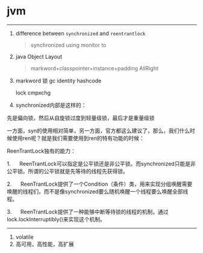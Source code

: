 # jvm

---

1. difference between `synchronized` and `reentrantlock`
   >synchronized using monitor to  
   

2. java Object Layout
   >markword+classpointer+instance+padding
AllRight

3. markword  锁 gc identity hashcode
   
   lock cmpxchg
4. synchronized内部是这样的：

先是偏向锁，然后从自旋锁过度到轻量级锁，最后才是重量级锁

一方面，syn的使用相对简单，另一方面，官方都这么建议了，那么，我们什么时候使用ren呢？就是我们需要使用到ren的特有功能的时候：

ReenTrantLock独有的能力：

1.      ReenTrantLock可以指定是公平锁还是非公平锁。而synchronized只能是非公平锁。所谓的公平锁就是先等待的线程先获得锁。

2.      ReenTrantLock提供了一个Condition（条件）类，用来实现分组唤醒需要唤醒的线程们，而不是像synchronized要么随机唤醒一个线程要么唤醒全部线程。

3.      ReenTrantLock提供了一种能够中断等待锁的线程的机制，通过lock.lockInterruptibly()来实现这个机制。

---

1. volatile
2. 高可用，高性能，高扩展